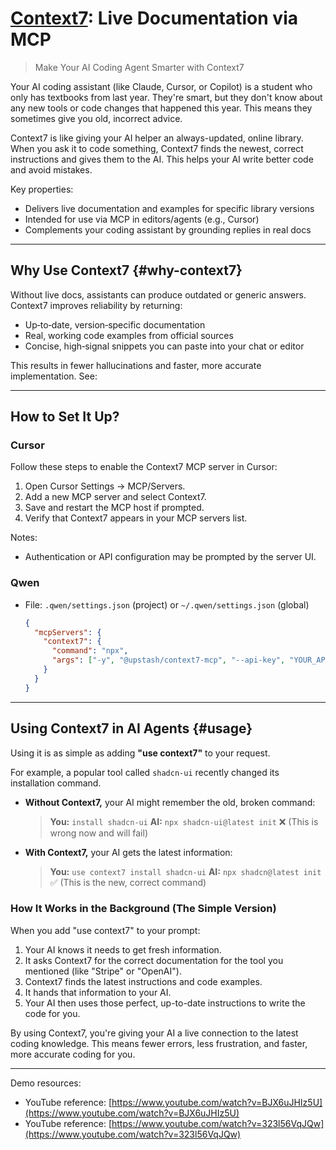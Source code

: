 # [Context7](https://context7.com/): Live Documentation via MCP

> Make Your AI Coding Agent Smarter with Context7

Your AI coding assistant (like Claude, Cursor, or Copilot) is a student who only has textbooks from last year. They're smart, but they don't know about any new tools or code changes that happened this year. This means they sometimes give you old, incorrect advice.

Context7 is like giving your AI helper an always-updated, online library. When you ask it to code something, Context7 finds the newest, correct instructions and gives them to the AI. This helps your AI write better code and avoid mistakes.

Key properties:
- Delivers live documentation and examples for specific library versions
- Intended for use via MCP in editors/agents (e.g., Cursor)
- Complements your coding assistant by grounding replies in real docs

---

## Why Use Context7 {#why-context7}

Without live docs, assistants can produce outdated or generic answers. Context7 improves reliability by returning:
- Up‑to‑date, version‑specific documentation
- Real, working code examples from official sources
- Concise, high‑signal snippets you can paste into your chat or editor

This results in fewer hallucinations and faster, more accurate implementation. See: 

---

## How to Set It Up?

### Cursor 
Follow these steps to enable the Context7 MCP server in Cursor:
1. Open Cursor Settings → MCP/Servers.
2. Add a new MCP server and select Context7.
3. Save and restart the MCP host if prompted.
4. Verify that Context7 appears in your MCP servers list.

Notes:
- Authentication or API configuration may be prompted by the server UI.

### Qwen
- File: `.qwen/settings.json` (project) or `~/.qwen/settings.json` (global)

  ```json
  {
    "mcpServers": {
      "context7": {
        "command": "npx",
        "args": ["-y", "@upstash/context7-mcp", "--api-key", "YOUR_API_KEY"]
      }
    }
  }
  ```

---

## Using Context7 in AI Agents {#usage}

Using it is as simple as adding **"use context7"** to your request.

For example, a popular tool called `shadcn-ui` recently changed its installation command.

*   **Without Context7,** your AI might remember the old, broken command:
    > **You:** `install shadcn-ui`
    > **AI:** `npx shadcn-ui@latest init` ❌ (This is wrong now and will fail)

*   **With Context7,** your AI gets the latest information:
    > **You:** `use context7 install shadcn-ui`
    > **AI:** `npx shadcn@latest init` ✅ (This is the new, correct command)

### How It Works in the Background (The Simple Version)

When you add "use context7" to your prompt:

1.  Your AI knows it needs to get fresh information.
2.  It asks Context7 for the correct documentation for the tool you mentioned (like "Stripe" or "OpenAI").
3.  Context7 finds the latest instructions and code examples.
4.  It hands that information to your AI.
5.  Your AI then uses those perfect, up-to-date instructions to write the code for you.

By using Context7, you're giving your AI a live connection to the latest coding knowledge. This means fewer errors, less frustration, and faster, more accurate coding for you.

-----

Demo resources:
- YouTube reference: [https://www.youtube.com/watch?v=BJX6uJHIz5U](https://www.youtube.com/watch?v=BJX6uJHIz5U)
- YouTube reference: [https://www.youtube.com/watch?v=323l56VqJQw](https://www.youtube.com/watch?v=323l56VqJQw)

